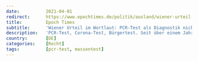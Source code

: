 ```yaml
---
date:          2021-04-01
redirect:      https://www.epochtimes.de/politik/ausland/wiener-urteil-im-wortlaut-pcr-test-als-diagnostik-nicht-geeignet-antigentests-ohne-symptome-hochfehlerhaft-a3483619.html
title:         Epoch Times
subtitle:      'Wiener Urteil im Wortlaut: PCR-Test als Diagnostik nicht geeignet – Antigentests ohne Symptome „hochfehlerhaft“'
description:   'PCR-Test, Corona-Test, Bürgertest. Seit über einem Jahr werden Daten zur Corona-Pandemie auf der Basis positiver Testergebnisse erhoben. Das Wiener Verwaltungsgericht bringt nun frischen Wind in die Corona-Politik. Nach seinem Urteil bietet die aktuelle Datenlage „keine validen und evidenzbasierten Aussagen und Feststellungen“, um das Seuchengeschehen zu bewerten.'
country:       [DE]
categories:    [Recht]
tags:          [pcr-test, massentest]
---
```

